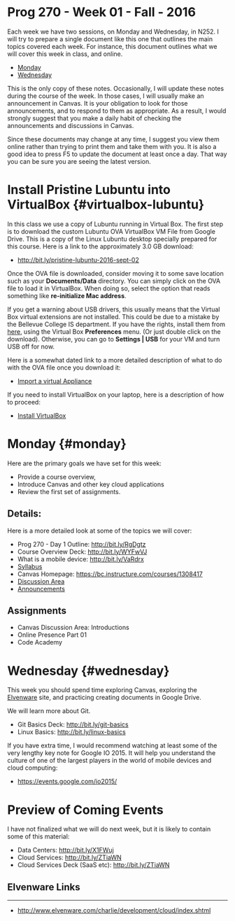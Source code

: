 # Prog 270 - Week 01 - Fall - 2016

Each week we have two sessions, on Monday and Wednesday, in N252\. I will try to prepare a single document like this one that outlines the main topics covered each week. For instance, this document outlines what we will cover this week in class, and online.

- [Monday](#monday)
- [Wednesday](#Wednesday)

This is the only copy of these notes. Occasionally, I will update these notes during the course of the week. In those cases, I will usually make an announcement in Canvas. It is your obligation to look for those announcements, and to respond to them as appropriate. As a result, I would strongly suggest that you make a daily habit of checking the announcements and discussions in Canvas.

Since these documents may change at any time, I suggest you view them online rather than trying to print them and take them with you. It is also a good idea to press F5 to update the document at least once a day. That way you can be sure you are seeing the latest version.

# Install Pristine Lubuntu into VirtualBox {#virtualbox-lubuntu}

In this class we use a copy of Lubuntu running in Virtual Box. The first step is to download the custom Lubuntu OVA VirtualBox VM File from Google Drive. This is a copy of the Linux Lubuntu desktop specially prepared for this course. Here is a link to the approximately 3.0 GB download:

- <http://bit.ly/pristine-lubuntu-2016-sept-02>

Once the OVA file is downloaded, consider moving it to some save location such as your **Documents/Data** directory. You can simply click on the OVA file to load it in VirtualBox. When doing so, select the option that reads something like **re-initialize Mac address**.

If you get a warning about USB drivers, this usually means that the Virtual Box virtual extensions are not installed. This could be due to a mistake by the Bellevue College IS department. If you have the rights, install them from [here](https://www.virtualbox.org/wiki/Downloads), using the Virtual Box **Preferences** menu. (Or just double click on the download). Otherwise, you can go to **Settings | USB** for your VM and turn USB off for now.

Here is a somewhat dated link to a more detailed description of what to do with the OVA file once you download it:

- [Import a virtual Appliance][import-virtual]

If you need to install VirtualBox on your laptop, here is a description of how to proceed:

- [Install VirtualBox][instvbox]

# Monday {#monday}

Here are the primary goals we have set for this week:

- Provide a course overview,
- Introduce Canvas and other key cloud applications
- Review the first set of assignments.

## Details:

Here is a more detailed look at some of the topics we will cover:

- Prog 270 - Day 1 Outline: <http://bit.ly/RgDgtz>
- Course Overview Deck: <http://bit.ly/WYFwVJ>
- What is a mobile device: <http://bit.ly/VaRdrx>
- [Syllabus](http://bit.ly/prog270-syllabus-fall-2016)
- Canvas Homepage: <https://bc.instructure.com/courses/1308417>
- [Discussion Area](https://bc.instructure.com/courses/1308417/discussion_topics)
- [Announcements](https://bc.instructure.com/courses/1308417/announcements)

## Assignments

- Canvas Discussion Area: Introductions
- Online Presence Part 01
- Code Academy

# Wednesday {#wednesday}

This week you should spend time exploring Canvas, exploring the [Elvenware](http://www.elvenware.com/charlie) site, and practicing creating documents in Google Drive.

We will learn more about Git.

- Git Basics Deck: <http://bit.ly/git-basics>
- Linux Basics: <http://bit.ly/linux-basics>

If you have extra time, I would recommend watching at least some of the very lengthy key note for Google IO 2015\. It will help you understand the culture of one of the largest players in the world of mobile devices and cloud computing:

- <https://events.google.com/io2015/>

# Preview of Coming Events

I have not finalized what we will do next week, but it is likely to contain some of this material:

- Data Centers: <http://bit.ly/X1FWuj>
- Cloud Services: <http://bit.ly/ZTiaWN>
- Cloud Services Deck (SaaS etc): <http://bit.ly/ZTiaWN>

## Elvenware Links

--------------------------------------------------------------------------------

- <http://www.elvenware.com/charlie/development/cloud/index.shtml>

[import-virtual]: http://www.elvenware.com/charlie/development/cloud/virtualization.html#importing-an-appliance
[instvbox]: http://www.elvenware.com/charlie/os/linux/VirtualBox.html#virtualbox

